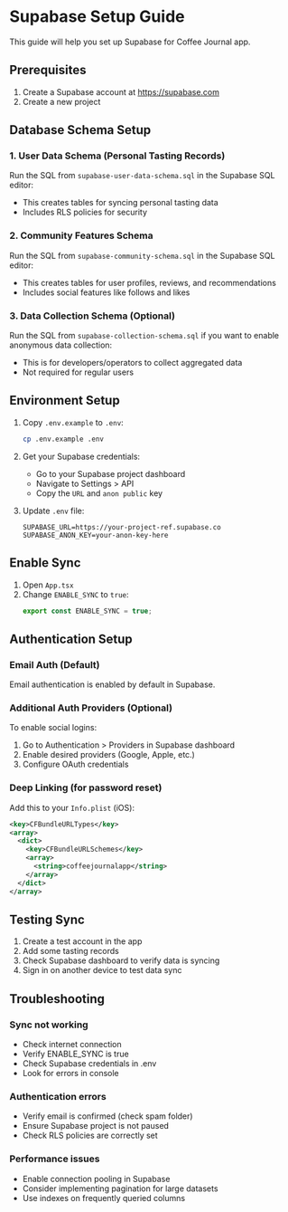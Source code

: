 # Supabase Setup Guide

This guide will help you set up Supabase for Coffee Journal app.

## Prerequisites

1. Create a Supabase account at https://supabase.com
2. Create a new project

## Database Schema Setup

### 1. User Data Schema (Personal Tasting Records)

Run the SQL from `supabase-user-data-schema.sql` in the Supabase SQL editor:
- This creates tables for syncing personal tasting data
- Includes RLS policies for security

### 2. Community Features Schema

Run the SQL from `supabase-community-schema.sql` in the Supabase SQL editor:
- This creates tables for user profiles, reviews, and recommendations
- Includes social features like follows and likes

### 3. Data Collection Schema (Optional)

Run the SQL from `supabase-collection-schema.sql` if you want to enable anonymous data collection:
- This is for developers/operators to collect aggregated data
- Not required for regular users

## Environment Setup

1. Copy `.env.example` to `.env`:
   ```bash
   cp .env.example .env
   ```

2. Get your Supabase credentials:
   - Go to your Supabase project dashboard
   - Navigate to Settings > API
   - Copy the `URL` and `anon public` key

3. Update `.env` file:
   ```
   SUPABASE_URL=https://your-project-ref.supabase.co
   SUPABASE_ANON_KEY=your-anon-key-here
   ```

## Enable Sync

1. Open `App.tsx`
2. Change `ENABLE_SYNC` to `true`:
   ```typescript
   export const ENABLE_SYNC = true;
   ```

## Authentication Setup

### Email Auth (Default)

Email authentication is enabled by default in Supabase.

### Additional Auth Providers (Optional)

To enable social logins:

1. Go to Authentication > Providers in Supabase dashboard
2. Enable desired providers (Google, Apple, etc.)
3. Configure OAuth credentials

### Deep Linking (for password reset)

Add this to your `Info.plist` (iOS):
```xml
<key>CFBundleURLTypes</key>
<array>
  <dict>
    <key>CFBundleURLSchemes</key>
    <array>
      <string>coffeejournalapp</string>
    </array>
  </dict>
</array>
```

## Testing Sync

1. Create a test account in the app
2. Add some tasting records
3. Check Supabase dashboard to verify data is syncing
4. Sign in on another device to test data sync

## Troubleshooting

### Sync not working
- Check internet connection
- Verify ENABLE_SYNC is true
- Check Supabase credentials in .env
- Look for errors in console

### Authentication errors
- Verify email is confirmed (check spam folder)
- Ensure Supabase project is not paused
- Check RLS policies are correctly set

### Performance issues
- Enable connection pooling in Supabase
- Consider implementing pagination for large datasets
- Use indexes on frequently queried columns